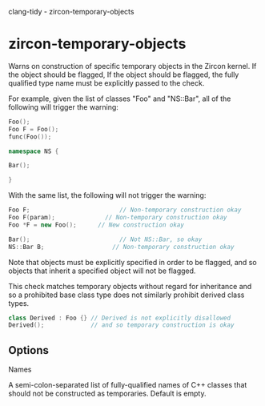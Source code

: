 clang-tidy - zircon-temporary-objects

</div>

# zircon-temporary-objects

Warns on construction of specific temporary objects in the Zircon
kernel. If the object should be flagged, If the object should be
flagged, the fully qualified type name must be explicitly passed to the
check.

For example, given the list of classes "Foo" and "NS::Bar", all of the
following will trigger the warning:

``` c++
Foo();
Foo F = Foo();
func(Foo());

namespace NS {

Bar();

}
```

With the same list, the following will not trigger the warning:

``` c++
Foo F;                         // Non-temporary construction okay
Foo F(param);              // Non-temporary construction okay
Foo *F = new Foo();      // New construction okay

Bar();                         // Not NS::Bar, so okay
NS::Bar B;                   // Non-temporary construction okay
```

Note that objects must be explicitly specified in order to be flagged,
and so objects that inherit a specified object will not be flagged.

This check matches temporary objects without regard for inheritance and
so a prohibited base class type does not similarly prohibit derived
class types.

``` c++
class Derived : Foo {} // Derived is not explicitly disallowed
Derived();             // and so temporary construction is okay
```

## Options

<div class="option">

Names

A semi-colon-separated list of fully-qualified names of C++ classes that
should not be constructed as temporaries. Default is empty.

</div>

